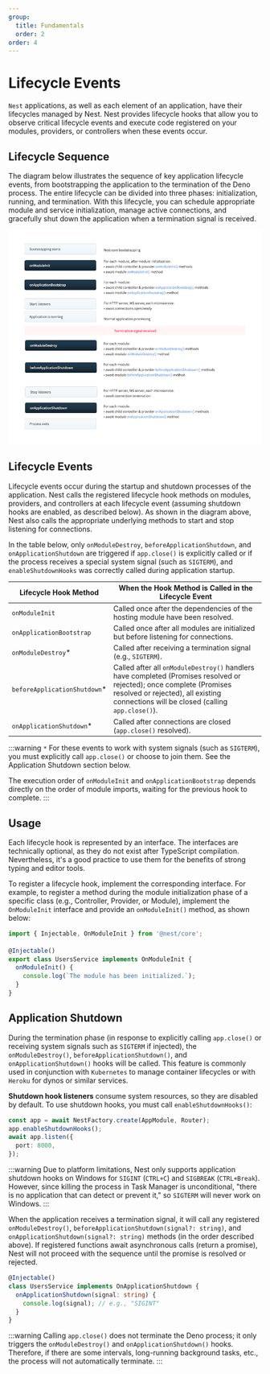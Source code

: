 ```yaml
---
group:
  title: Fundamentals
  order: 2
order: 4
---
```


# Lifecycle Events

`Nest` applications, as well as each element of an application, have their lifecycles managed by Nest. Nest provides lifecycle hooks that allow you to observe critical lifecycle events and execute code registered on your modules, providers, or controllers when these events occur.

## Lifecycle Sequence

The diagram below illustrates the sequence of key application lifecycle events, from bootstrapping the application to the termination of the Deno process. The entire lifecycle can be divided into three phases: initialization, running, and termination. With this lifecycle, you can schedule appropriate module and service initialization, manage active connections, and gracefully shut down the application when a termination signal is received.

![image.png](./images/lifecycle-event.png)

## Lifecycle Events

Lifecycle events occur during the startup and shutdown processes of the application. Nest calls the registered lifecycle hook methods on modules, providers, and controllers at each lifecycle event (assuming shutdown hooks are enabled, as described below). As shown in the diagram above, Nest also calls the appropriate underlying methods to start and stop listening for connections.

In the table below, only `onModuleDestroy`, `beforeApplicationShutdown`, and `onApplicationShutdown` are triggered if `app.close()` is explicitly called or if the process receives a special system signal (such as `SIGTERM`), and `enableShutdownHooks` was correctly called during application startup.

| Lifecycle Hook Method         | When the Hook Method is Called in the Lifecycle Event                                                                                                                                                         |
| ----------------------------- | ------------------------------------------------------------------------------------------------------------------------------------------------------------------------------------------------------------- |
| `onModuleInit`                | Called once after the dependencies of the hosting module have been resolved.                                                                                                                                  |
| `onApplicationBootstrap`      | Called once after all modules are initialized but before listening for connections.                                                                                                                           |
| `onModuleDestroy`\*           | Called after receiving a termination signal (e.g., `SIGTERM`).                                                                                                                                                |
| `beforeApplicationShutdown`\* | Called after all `onModuleDestroy()` handlers have completed (Promises resolved or rejected); once complete (Promises resolved or rejected), all existing connections will be closed (calling `app.close()`). |
| `onApplicationShutdown`\*     | Called after connections are closed (`app.close()` resolved).                                                                                                                                                 |

:::warning
`*` For these events to work with system signals (such as `SIGTERM`), you must explicitly call `app.close()` or choose to join them. See the Application Shutdown section below.

The execution order of `onModuleInit` and `onApplicationBootstrap` depends directly on the order of module imports, waiting for the previous hook to complete.
:::

## Usage

Each lifecycle hook is represented by an interface. The interfaces are technically optional, as they do not exist after TypeScript compilation. Nevertheless, it's a good practice to use them for the benefits of strong typing and editor tools.

To register a lifecycle hook, implement the corresponding interface. For example, to register a method during the module initialization phase of a specific class (e.g., Controller, Provider, or Module), implement the `OnModuleInit` interface and provide an `onModuleInit()` method, as shown below:

```typescript
import { Injectable, OnModuleInit } from '@nest/core';

@Injectable()
export class UsersService implements OnModuleInit {
  onModuleInit() {
    console.log(`The module has been initialized.`);
  }
}
```

## Application Shutdown

During the termination phase (in response to explicitly calling `app.close()` or receiving system signals such as `SIGTERM` if injected), the `onModuleDestroy()`, `beforeApplicationShutdown()`, and `onApplicationShutdown()` hooks will be called. This feature is commonly used in conjunction with `Kubernetes` to manage container lifecycles or with `Heroku` for dynos or similar services.

**Shutdown hook listeners** consume system resources, so they are disabled by default. To use shutdown hooks, you must call `enableShutdownHooks()`:

```typescript
const app = await NestFactory.create(AppModule, Router);
app.enableShutdownHooks();
await app.listen({
  port: 8000,
});
```

:::warning
Due to platform limitations, Nest only supports application shutdown hooks on Windows for `SIGINT` (`CTRL+C`) and `SIGBREAK` (`CTRL+Break`). However, since killing the process in Task Manager is unconditional, "there is no application that can detect or prevent it," so `SIGTERM` will never work on Windows.
:::

When the application receives a termination signal, it will call any registered `onModuleDestroy()`, `beforeApplicationShutdown(signal?: string)`, and `onApplicationShutdown(signal?: string)` methods (in the order described above). If registered functions await asynchronous calls (return a promise), Nest will not proceed with the sequence until the promise is resolved or rejected.

```typescript
@Injectable()
class UsersService implements OnApplicationShutdown {
  onApplicationShutdown(signal: string) {
    console.log(signal); // e.g., "SIGINT"
  }
}
```

:::warning
Calling `app.close()` does not terminate the Deno process; it only triggers the `onModuleDestroy()` and `onApplicationShutdown()` hooks. Therefore, if there are some intervals, long-running background tasks, etc., the process will not automatically terminate.
:::
